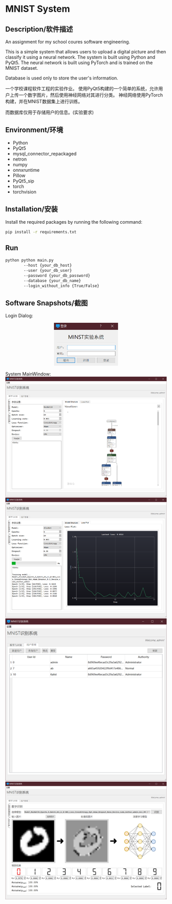 # MNIST System

## Description/软件描述
An assignment for my school coures software engineering.

This is a simple system that allows users to upload a digital picture and then classify it using a neural network. 
The system is built using Python and PyQt5. 
The neural network is built using PyTorch and is trained on the MNIST dataset.

Database is used only to store the user's information.

一个学校课程软件工程的实验作业。
使用PyQt5构建的一个简单的系统，允许用户上传一个数字图片，然后使用神经网络对其进行分类。
神经网络使用PyTorch构建，并在MNIST数据集上进行训练。

而数据库仅用于存储用户的信息。(实验要求)

## Environment/环境

- Python
- PyQt5
- mysql_connector_repackaged
- netron
- numpy
- onnxruntime
- Pillow
- PyQt5_sip
- torch
- torchvision

## Installation/安装

Install the required packages by running the following command:

```bash
pip install -r requirements.txt
```
## Run

```Activate the software
python python main.py 
        --host {your_db_host} 
        --user {your_db_user} 
        --password {your_db_password} 
        --database {your_db_name} 
        --login_without_info {True/False}
```

## Software Snapshots/截图
Login Dialog:

<p align="center">
  <img src="./sys_picture/3.png" width="200" alt="">
</p>

System MainWindow:
![image](./sys_picture/1.png)
![image](./sys_picture/2.png)
![image](./sys_picture/4.png)
![image](./sys_picture/5.png)
